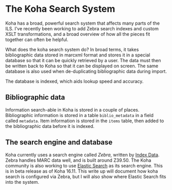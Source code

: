 # The Koha Search System

Koha has a broad, powerful search system that affects many parts of the
ILS. I've recently been working to add Zebra search indexes and custom
XSLT transformations, and a broad overview of how all the pieces fit
together can often be helpful.

What does the koha search system do? In broad terms, it takes
bibliographic data stored in marcxml format and stores it in a special
database so that it can be quickly retrieved by a user. The data must
then be written back to Koha so that it can be displayed on screen. The
same database is also used when de-duplicating bibliographic data
during import.

The database is indexed, which aids lookup speed and accuracy.

## Bibliographic data

Information search-able in Koha is stored in a couple of
places. Bibliographic information is stored in a table  `biblio_metadata`
in a field called `metadata`. Item information is stored in the `items` table,
then added to the bibliographic data before it is indexed.

## The search engine and database

Koha currently uses a search engine called _Zebra_, written by 
[Index Data](https://www.indexdata.com/resources/software/zebra/). Zebra
handles MARC data well, and is built around Z39.50. The Koha community
is also working to use [Elastic Search](https://en.wikipedia.org/wiki/Elasticsearch)
as its search engine. This is in beta release as of Koha 16.11. This
write up will document how koha search is configured via Zebra, but
I will also show where Elastic Search fits into the system.
